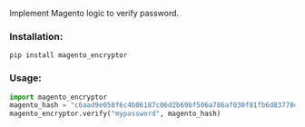 Implement Magento logic to verify password.

### Installation:

```
pip install magento_encryptor
```

### Usage:

```python
import magento_encryptor
magento_hash = "c6aad9e058f6c4b06187c06d2b69bf506a786af030f81fb6d83778422a68205e:salt:1:2"
magento_encryptor.verify("mypassword", magento_hash)
```
